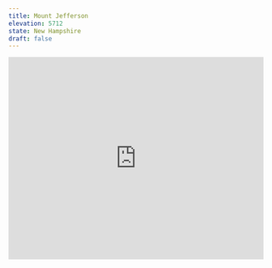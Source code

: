 ```yaml
---
title: Mount Jefferson 
elevation: 5712
state: New Hampshire
draft: false
---
```

<iframe class="alltrails" src="https://www.alltrails.com/widget/trail/us/new-hampshire/caps-ridge-trail--2?u=i&sh=q5vqbr" width="100%" height="400" frameBorder="0" scrolling="no" marginHeight="0" marginWidth="0" title="AllTrails: Trail Guides and Maps for Hiking, Camping, and Running"></iframe>
